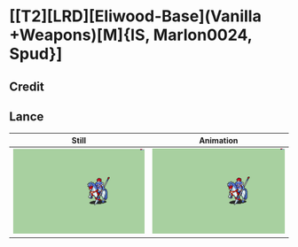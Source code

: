 # [\[T2\]\[LRD\]\[Eliwood-Base\]\(Vanilla +Weapons\)\[M\]{IS, Marlon0024, Spud}]

## Credit


	
## Lance

| Still | Animation |
| :---: | :-------: |
| ![Lance still](./Lance_000.png) | ![Lance animation](./Lance.gif) |
